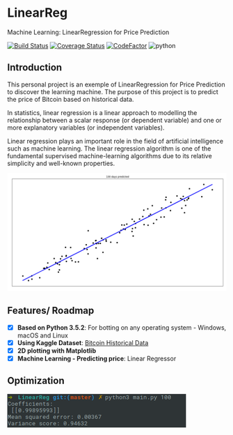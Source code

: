 # LinearReg
Machine Learning: LinearRegression for Price Prediction

[![Build Status](https://travis-ci.com/tgey/LinearReg.svg?branch=master)](https://travis-ci.com/tgey/LinearReg)
[![Coverage Status](https://coveralls.io/repos/github/tgey/LinearReg/badge.svg?branch=master)](https://coveralls.io/github/tgey/LinearReg?branch=master)
[![CodeFactor](https://www.codefactor.io/repository/github/tgey/linearreg/badge/master)](https://www.codefactor.io/repository/github/tgey/linearreg/overview/master)
![python](https://img.shields.io/badge/python-3.5.2-blue.svg)

## Introduction

This personal project is an exemple of LinearRegression for Price Prediction to discover the learning machine.
The purpose of this project is to predict the price of Bitcoin based on historical data.

In statistics, linear regression is a linear approach to modelling the relationship between a scalar response (or dependent variable) and one or more explanatory variables (or independent variables).

Linear regression plays an important role in the field of artificial intelligence such as machine learning. The linear regression algorithm is one of the fundamental supervised machine-learning algorithms due to its relative simplicity and well-known properties.



![Screenshot](screenshots/LinearRegression.png)

## Features/ Roadmap
- [x] **Based on Python 3.5.2**: For botting on any operating system -
Windows, macOS and Linux
- [x] **Using Kaggle Dataset**: [Bitcoin Historical Data](https://www.kaggle.com/mczielinski/bitcoin-historical-data)
- [x] **2D plotting with Matplotlib**
- [x] **Machine Learning - Predicting price**: Linear Regressor

## Optimization

![Screenshot](screenshots/LRscore.png)
